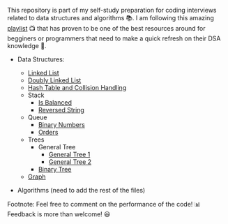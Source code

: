 This repository is part of my self-study preparation for coding interviews related to data structures and algorithms :books:. I am following this amazing 
[playlist](https://www.youtube.com/playlist?list=PLeo1K3hjS3uu_n_a__MI_KktGTLYopZ12) :tv:
that has proven to be one of the best resources around for begginers or programmers that need to make a quick refresh on their DSA knowledge :snake:. 

* Data Structures:
    *    [Linked List](https://github.com/Kimonili/data-structures-and-algorithms-python/blob/master/linked_list.py)
    *    [Doubly Linked List](https://github.com/Kimonili/data-structures-and-algorithms-python/blob/master/doubly_linked_list.py)
    *    [Hash Table and Collision Handling](https://github.com/Kimonili/data-structures-and-algorithms-python/blob/master/hash_table.py)
    *    Stack
         *    [Is Balanced](https://github.com/Kimonili/data-structures-and-algorithms-python/blob/master/stack_is_balanced.py)
         *    [Reversed String](https://github.com/Kimonili/data-structures-and-algorithms-python/blob/master/stack_reverse_string.py)
    *    Queue
         *    [Binary Numbers](https://github.com/Kimonili/data-structures-and-algorithms-python/blob/master/queue_binary_numbers.py)
         *    [Orders](https://github.com/Kimonili/data-structures-and-algorithms-python/blob/master/queue_orders.py)
    *    Trees
         * General Tree
              *    [General Tree 1](https://github.com/Kimonili/data-structures-and-algorithms-python/blob/master/general_tree_ex1.py)
              *    [General Tree 2](https://github.com/Kimonili/data-structures-and-algorithms-python/blob/master/general_tree_ex2.py)
         * [Binary Tree](https://github.com/Kimonili/data-structures-and-algorithms-python/blob/master/binary_search_tree_p2(deletion).py)
    *    [Graph](https://github.com/Kimonili/data-structures-and-algorithms-python/blob/master/graph.py)

* Algorithms (need to add the rest of the files)


Footnote: Feel free to comment on the performance of the code! :bar_chart: Feedback is more than welcome! :smiley:
              
              
              
              
